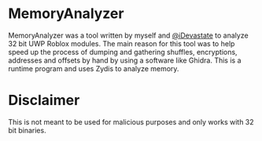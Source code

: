 # MemoryAnalyzer

MemoryAnalyzer was a tool written by myself and [@iDevastate](https://www.github.com/iDevastate) to analyze 32 bit UWP Roblox modules. The main reason for this tool was to help speed up the process of dumping and gathering shuffles, encryptions, addresses and offsets by hand by using a software like Ghidra. This is a runtime program and uses Zydis to analyze memory.

# Disclaimer

This is not meant to be used for malicious purposes and only works with 32 bit binaries. 

